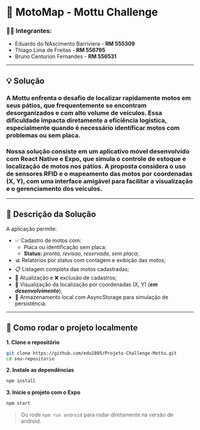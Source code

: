 # 🛵 MotoMap - Mottu Challenge

### 👨‍💻 Integrantes:
- Eduardo do NAscimento Barriviera - **RM 555309**
- Thiago Lima de Freitas - **RM 556795**
- Bruno Centurion Fernandes - **RM 556531**

---
## 💡 Solução 
### A Mottu enfrenta o desafio de localizar rapidamente motos em seus pátios, que frequentemente se encontram desorganizados e com alto volume de veículos. Essa dificuldade impacta diretamente a eficiência logística, especialmente quando é necessário identificar motos com problemas ou sem placa.

### Nossa solução consiste em um aplicativo móvel desenvolvido com React Native e Expo, que simula o controle de estoque e localização de motos nos pátios. A proposta considera o uso de sensores RFID e o mapeamento das motos por coordenadas (X, Y), com uma interface amigável para facilitar a visualização e o gerenciamento dos veículos.
---
## 📌 Descrição da Solução
A aplicação permite:

- ✅ Cadastro de motos com:
  - Placa ou identificação sem placa;
  - **Status:** *pronta*, *revisao*, *reservada*, *sem placa*;
- 📊 Relatórios por status com contagem e exibição das motos;
- 📋 Listagem completa das motos cadastradas;
- 🔄 Atualização e ❌ exclusão de cadastros;
- 📍 Visualização da localização por coordenadas (X, Y) (**_em desenvolvimento_**);
- 💾 Armazenamento local com AsyncStorage para simulação de persistência.
---
## 🚀 Como rodar o projeto localmente
**1. Clone o repositório**
```bash
git clone https://github.com/edu1805/Projeto-Challenge-Mottu.git
cd seu-repositorio
```

**2. Instale as dependências**
```bash
npm install
```

**3. Inicie o projeto com o Expo**
```bash
npm start
```
> Ou rode `npm run android` para rodar diretamente na versão de android.
